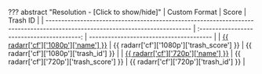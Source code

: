 ??? abstract "Resolution - [Click to show/hide]"
    | Custom Format                                                                                                                | Score                                      | Trash ID                                |
    | ---------------------------------------------------------------------------------------------------------------------------- | :----------------------------------------: | --------------------------------------- |
    | [{{ radarr['cf']['1080p']['name'] }}](https://raw.githubusercontent.com/TRaSH-/Guides/master/docs/json/radarr/cf/1080p.json) | {{ radarr['cf']['1080p']['trash_score'] }} | {{ radarr['cf']['1080p']['trash_id'] }} |
    | [{{ radarr['cf']['720p']['name'] }}](https://raw.githubusercontent.com/TRaSH-/Guides/master/docs/json/radarr/cf/720p.json)   | {{ radarr['cf']['720p']['trash_score'] }}  | {{ radarr['cf']['720p']['trash_id'] }}  |
